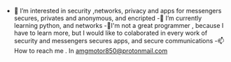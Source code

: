 - 👋  I’m interested in security ,networks, privacy and apps for messengers secures, privates and anonymous, and encripted
-🌱 I’m currently learning python, and networks
-🤢I'm not a great programmer , because I have to learn more, but I would like to colaborated in every work of security and messengers secures apps, and secure communications 
-📫 How to reach me . In amgmotor850@protonmail.com

<!---
ACMiguel/ACMiguel is a ✨ special ✨ repository because its `README.md` (this file) appears on your GitHub profile.
You can click the Preview link to take a look at your changes.
--->
